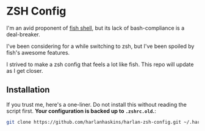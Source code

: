 # ZSH Config

I'm an avid proponent of [fish shell](http://fishshell.com), but its lack of
bash-compliance is a deal-breaker.

I've been considering for a while switching to zsh, but I've been spoiled by
fish's awesome features.

I strived to make a zsh config that feels a lot like fish. This repo will
update as I get closer.

## Installation

If you trust me, here's a one-liner. Do not install this without reading the
script first. **Your configuration is backed up to `.zshrc.old`.**:
```bash
git clone https://github.com/harlanhaskins/harlan-zsh-config.git ~/.harlan-zsh-config; zsh ~/.harlan-zsh-config/setup-zshrc.zsh;
```
